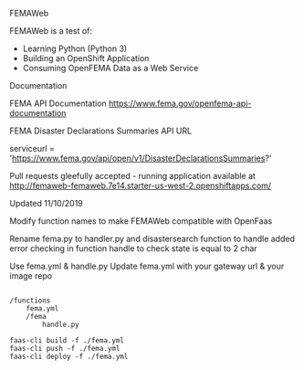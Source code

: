 FEMAWeb

FEMAWeb is a test of:
* Learning Python (Python 3)
* Building an OpenShift Application
* Consuming OpenFEMA Data as a Web Service

Documentation

FEMA API Documentation
https://www.fema.gov/openfema-api-documentation

FEMA Disaster Declarations Summaries API URL

serviceurl = 'https://www.fema.gov/api/open/v1/DisasterDeclarationsSummaries?'

Pull requests gleefully accepted - running application available at
http://femaweb-femaweb.7e14.starter-us-west-2.openshiftapps.com/

Updated 11/10/2019

Modify function names to make FEMAWeb compatible with OpenFaas

Rename fema.py to handler.py and disastersearch function to handle
added error checking in function handle to check state is equal to 2 char 

Use fema.yml & handle.py 
Update fema.yml with your gateway url & your image repo

<pre><code>
/functions
    fema.yml
    /fema
        handle.py
        
faas-cli build -f ./fema.yml
faas-cli push -f ./fema.yml
faas-cli deploy -f ./fema.yml
        
</code></pre>
